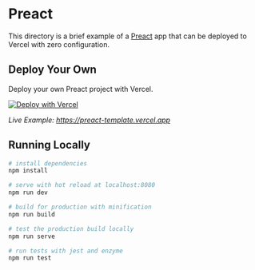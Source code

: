 # Preact

This directory is a brief example of a [Preact](https://preactjs.com/) app that can be deployed to Vercel with zero configuration.

## Deploy Your Own

Deploy your own Preact project with Vercel.

[![Deploy with Vercel](https://vercel.com/button)](https://vercel.com/new/clone?repository-url=https://github.com/vercel/examples/tree/main/framework-boilerplates/preact&template=preact)

_Live Example: https://preact-template.vercel.app_

## Running Locally

``` bash
# install dependencies
npm install

# serve with hot reload at localhost:8080
npm run dev

# build for production with minification
npm run build

# test the production build locally
npm run serve

# run tests with jest and enzyme
npm run test
```